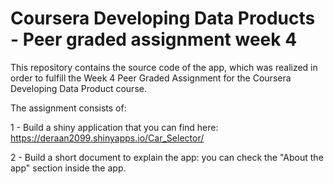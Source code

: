 # Coursera Developing Data Products - Peer graded assignment week 4
This repository contains the source code of the app, which was realized in order to fulfill the Week 4 Peer Graded Assignment for the Coursera Developing Data Product course.

The assignment consists of:

1 - Build a shiny application that you can find here: https://deraan2099.shinyapps.io/Car_Selector/

2 - Build a short document to explain the app: you can check the "About the app" section inside the app.
